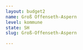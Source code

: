 ```yaml
---
layout: budget2
name: Groß Offenseth-Aspern
level: kommune
state: SH
slug: Groß-Offenseth-Aspern

---
```



